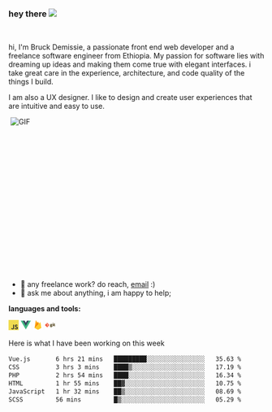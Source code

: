 ### hey there <img src="https://media.giphy.com/media/hvRJCLFzcasrR4ia7z/giphy.gif" width="25px">       

<br />

hi, I'm Bruck Demissie, a passionate  front end  web developer and a freelance software engineer from Ethiopia. My passion for software lies with dreaming up ideas and making them come true with elegant interfaces. i take great care in the experience, architecture, and code quality of the things I build.

I am also a UX designer. I like to design and create user experiences that are intuitive and easy to use.


  <img align="right" alt="GIF" src="https://github.com/abhisheknaiidu/abhisheknaiidu/blob/master/code.gif?raw=true" width="500" height="320" />
  
- 💼 any freelance work? do reach, [email](mailto:brucktafesse25@gmail.com) :)
- 💬 ask me about anything, i am happy to help;

**languages and tools:**  

<code><img height="20" src="https://raw.githubusercontent.com/github/explore/80688e429a7d4ef2fca1e82350fe8e3517d3494d/topics/javascript/javascript.png"></code>
<code><img height="20" src="https://raw.githubusercontent.com/github/explore/80688e429a7d4ef2fca1e82350fe8e3517d3494d/topics/vue/vue.png"></code>
<code><img height="20" src="https://raw.githubusercontent.com/github/explore/80688e429a7d4ef2fca1e82350fe8e3517d3494d/topics/firebase/firebase.png"></code>
<code><img height="20" src="https://raw.githubusercontent.com/github/explore/80688e429a7d4ef2fca1e82350fe8e3517d3494d/topics/git/git.png"></code>


Here is what I have been working on this week
<!--START_SECTION:waka-->

```text
Vue.js       6 hrs 21 mins   █████████░░░░░░░░░░░░░░░░   35.63 %
CSS          3 hrs 3 mins    ████▒░░░░░░░░░░░░░░░░░░░░   17.19 %
PHP          2 hrs 54 mins   ████░░░░░░░░░░░░░░░░░░░░░   16.34 %
HTML         1 hr 55 mins    ██▓░░░░░░░░░░░░░░░░░░░░░░   10.75 %
JavaScript   1 hr 32 mins    ██▒░░░░░░░░░░░░░░░░░░░░░░   08.69 %
SCSS         56 mins         █▒░░░░░░░░░░░░░░░░░░░░░░░   05.29 %
```

<!--END_SECTION:waka-->
